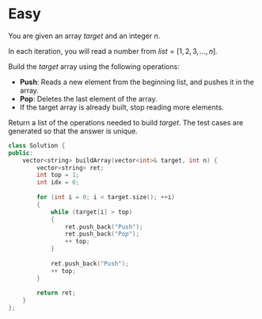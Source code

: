 # Easy

You are given an array $target$ and an integer $n$.

In each iteration, you will read a number from $list = [1, 2, 3, ..., n]$.

Build the $target$ array using the following operations:

- **Push**: Reads a new element from the beginning list, and pushes it in the array.
- **Pop**: Deletes the last element of the array.
- If the target array is already built, stop reading more elements.

Return a list of the operations needed to build $target$. The test cases are generated so that the answer is unique.

```cpp
class Solution {
public:
    vector<string> buildArray(vector<int>& target, int n) {
        vector<string> ret;
        int top = 1;
        int idx = 0;
        
        for (int i = 0; i < target.size(); ++i)
        {
            while (target[i] > top)
            {
                ret.push_back("Push");
                ret.push_back("Pop");
                ++ top;
            }
            
            ret.push_back("Push");
            ++ top;
        }
        
        return ret;
    }
};
```
